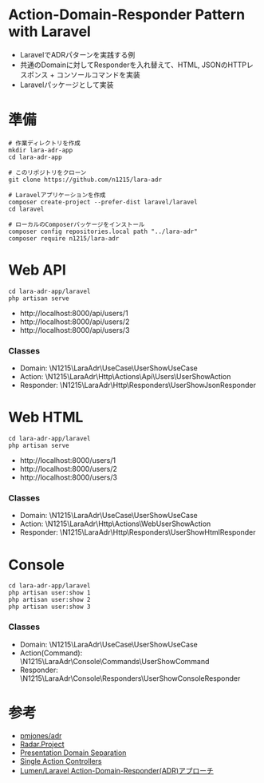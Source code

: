 # Action-Domain-Responder Pattern with Laravel
- LaravelでADRパターンを実践する例
- 共通のDomainに対してResponderを入れ替えて、HTML, JSONのHTTPレスポンス + コンソールコマンドを実装
- Laravelパッケージとして実装

# 準備

```
# 作業ディレクトリを作成
mkdir lara-adr-app
cd lara-adr-app

# このリポジトリをクローン
git clone https://github.com/n1215/lara-adr

# Laravelアプリケーションを作成
composer create-project --prefer-dist laravel/laravel
cd laravel

# ローカルのComposerパッケージをインストール
composer config repositories.local path "../lara-adr"
composer require n1215/lara-adr
```

# Web API

```
cd lara-adr-app/laravel
php artisan serve
```

- http://localhost:8000/api/users/1
- http://localhost:8000/api/users/2
- http://localhost:8000/api/users/3

### Classes
- Domain: \N1215\LaraAdr\UseCase\UserShowUseCase
- Action: \N1215\LaraAdr\Http\Actions\Api\Users\UserShowAction
- Responder: \N1215\LaraAdr\Http\Responders\UserShowJsonResponder


# Web HTML

```
cd lara-adr-app/laravel
php artisan serve
```

- http://localhost:8000/users/1
- http://localhost:8000/users/2
- http://localhost:8000/users/3

### Classes
- Domain: \N1215\LaraAdr\UseCase\UserShowUseCase
- Action: \N1215\LaraAdr\Http\Actions\WebUserShowAction
- Responder: \N1215\LaraAdr\Http\Responders\UserShowHtmlResponder


# Console

```
cd lara-adr-app/laravel
php artisan user:show 1
php artisan user:show 2
php artisan user:show 3
```

### Classes
- Domain: \N1215\LaraAdr\UseCase\UserShowUseCase
- Action(Command): \N1215\LaraAdr\Console\Commands\UserShowCommand
- Responder: \N1215\LaraAdr\Console\Responders\UserShowConsoleResponder


# 参考
- [pmjones/adr](https://github.com/pmjones/adr)
- [Radar.Project](https://github.com/radarphp/Radar.Project)
- [Presentation Domain Separation](https://martinfowler.com/bliki/PresentationDomainSeparation.html)
- [Single Action Controllers](https://laravel.com/docs/5.4/controllers#single-action-controllers)
- [Lumen/Laravel Action-Domain-Responder(ADR)アプローチ](http://qiita.com/ytake/items/db8cb64493f08f5b9706)

